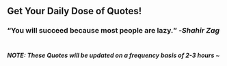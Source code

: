 ## Get Your Daily Dose of Quotes!
### <q>You will succeed because most people are lazy.</q> -<em>Shahir Zag</em> <br><br>
##### NOTE: These Quotes will be updated on a frequency basis of 2-3 hours ~
